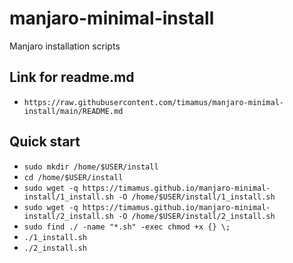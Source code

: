 # manjaro-minimal-install
Manjaro installation scripts

## Link for readme.md 

- `https://raw.githubusercontent.com/timamus/manjaro-minimal-install/main/README.md`

## Quick start

- `sudo mkdir /home/$USER/install`
- `cd /home/$USER/install`
- `sudo wget -q https://timamus.github.io/manjaro-minimal-install/1_install.sh -O /home/$USER/install/1_install.sh`
- `sudo wget -q https://timamus.github.io/manjaro-minimal-install/2_install.sh -O /home/$USER/install/2_install.sh`
- `sudo find ./ -name "*.sh" -exec chmod +x {} \;`
- `./1_install.sh`
- `./2_install.sh`
